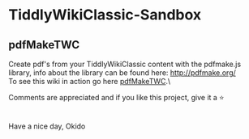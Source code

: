 # TiddlyWikiClassic-Sandbox
## pdfMakeTWC
Create pdf's from your TiddlyWikiClassic content with the pdfmake.js library, info about the library can be found here: http://pdfmake.org/ \
To see this wiki in action go here [pdfMakeTWC](https://raw.githack.com/qbroker/TiddlyWikiClassic-Sandbox/blob/main/pdfMakeTWC/pdfMakeTWC.html).\

Comments are appreciated and if you like this project, give it a :star:\
\
\
Have a nice day, Okido
